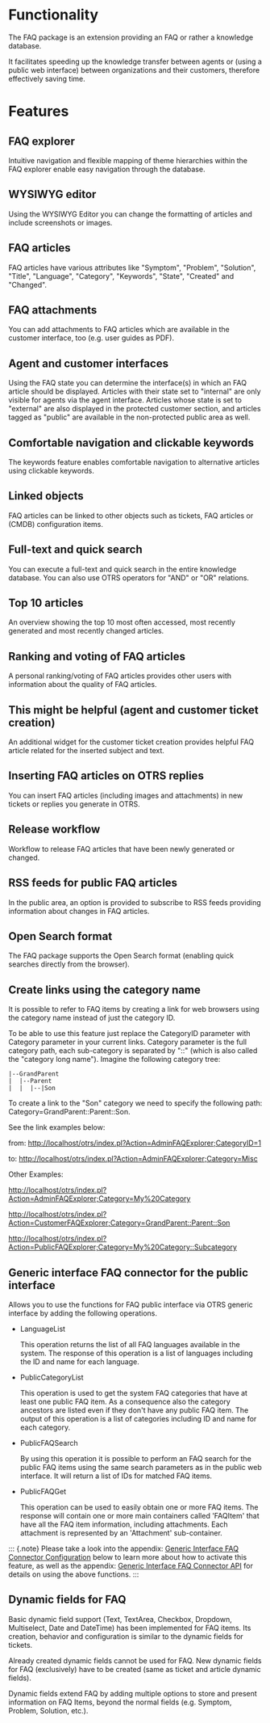 # Functionality

The FAQ package is an extension providing an FAQ or rather a knowledge database.

It facilitates speeding up the knowledge transfer between agents or
(using a public web interface) between organizations and their
customers, therefore effectively saving time.

# Features

## FAQ explorer

Intuitive navigation and flexible mapping of theme hierarchies within
the FAQ explorer enable easy navigation through the database.

## WYSIWYG editor

Using the WYSIWYG Editor you can change the formatting of articles and
include screenshots or images.

## FAQ articles

FAQ articles have various attributes like "Symptom", "Problem",
"Solution", "Title", "Language", "Category", "Keywords",
"State", "Created" and "Changed".

## FAQ attachments

You can add attachments to FAQ articles which are available in the
customer interface, too (e.g. user guides as PDF).

## Agent and customer interfaces

Using the FAQ state you can determine the interface(s) in which an FAQ
article should be displayed. Articles with their state set to
"internal" are only visible for agents via the agent interface.
Articles whose state is set to "external" are also displayed in the
protected customer section, and articles tagged as "public" are
available in the non-protected public area as well.

## Comfortable navigation and clickable keywords

The keywords feature enables comfortable navigation to alternative
articles using clickable keywords.

## Linked objects

FAQ articles can be linked to other objects such as tickets, FAQ
articles or (CMDB) configuration items.

## Full-text and quick search

You can execute a full-text and quick search in the entire knowledge
database. You can also use OTRS operators for "AND" or "OR"
relations.

## Top 10 articles

An overview showing the top 10 most often accessed, most recently
generated and most recently changed articles.

## Ranking and voting of FAQ articles

A personal ranking/voting of FAQ articles provides other users with
information about the quality of FAQ articles.

## This might be helpful (agent and customer ticket creation)

An additional widget for the customer ticket creation provides
helpful FAQ article related for the inserted subject and text.

## Inserting FAQ articles on OTRS replies

You can insert FAQ articles (including images and attachments) in new
tickets or replies you generate in OTRS.

## Release workflow

Workflow to release FAQ articles that have been newly generated or
changed.

## RSS feeds for public FAQ articles

In the public area, an option is provided to subscribe to RSS feeds
providing information about changes in FAQ articles.

## Open Search format

The FAQ package supports the Open Search format (enabling quick searches
directly from the browser).

## Create links using the category name

It is possible to refer to FAQ items by creating a link
for web browsers using the category name instead of just the category ID.

To be able to use this feature just replace the CategoryID parameter
with Category parameter in your current links. Category parameter is the
full category path, each sub-category is separated by "::" (which is
also called the "category long name"). Imagine the following category
tree:


    |--GrandParent
    |  |--Parent
    |  |  |--|Son



To create a link to the "Son" category we need to specify the
following path: Category=GrandParent::Parent::Son.

See the link examples below:

from:
<http://localhost/otrs/index.pl?Action=AdminFAQExplorer;CategoryID=1>

to:
<http://localhost/otrs/index.pl?Action=AdminFAQExplorer;Category=Misc>

Other Examples:

<http://localhost/otrs/index.pl?Action=AdminFAQExplorer;Category=My%20Category>

[http://localhost/otrs/index.pl?Action=CustomerFAQExplorer;Category=GrandParent::Parent::Son](http://localhost/otrs/index.pl?Action=CustomerFAQExplorer;Category=GranParent::Parent::Son)

[http://localhost/otrs/index.pl?Action=PublicFAQExplorer;Category=My%20Category::Subcategory](http://localhost/otrs/index.pl?Action=PublicFAQExplorer;Category=My%20Category::SubCategory)

## Generic interface FAQ connector for the public interface

Allows you to use the functions for FAQ public interface via OTRS generic
interface by adding the following operations.

-   LanguageList

    This operation returns the list of all FAQ languages available in
    the system. The response of this operation is a list of languages
    including the ID and name for each language.

-   PublicCategoryList

    This operation is used to get the system FAQ categories that have at
    least one public FAQ item. As a consequence also the category
    ancestors are listed even if they don't have any public FAQ
    item. The output of this operation is a list of categories including
    ID and name for each category.

-   PublicFAQSearch

    By using this operation it is possible to perform an FAQ search for the
    public FAQ items using the same search parameters as in the public
    web interface. It will return a list of IDs for matched FAQ items.

-   PublicFAQGet

    This operation can be used to easily obtain one or more FAQ items.
    The response will contain one or more main containers called 'FAQItem'
    that have all the FAQ item information, including attachments. Each
    attachment is represented by an 'Attachment' sub-container.

::: {.note}
Please take a look into the appendix: [Generic Interface FAQ Connector
Configuration](#GIFAQCC) below to learn more about how to activate this
feature, as well as the appendix: [Generic Interface FAQ Connector
API](#GIFAQCA) for details on using the above functions.
:::

## Dynamic fields for FAQ

Basic dynamic field support (Text, TextArea, Checkbox, Dropdown,
Multiselect, Date and DateTime) has been implemented for FAQ items. Its
creation, behavior and configuration is similar to the dynamic fields
for tickets.

Already created dynamic fields cannot be used for FAQ. New dynamic
fields for FAQ (exclusively) have to be created (same as ticket and
article dynamic fields).

Dynamic fields extend FAQ by adding multiple options to store and
present information on FAQ Items, beyond the normal fields (e.g.
Symptom, Problem, Solution, etc.).
